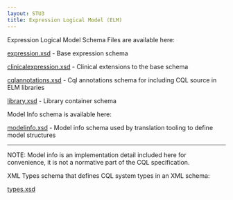 ```yaml
---
layout: STU3
title: Expression Logical Model (ELM)
---
```


Expression Logical Model Schema Files are available here:

<a href="elm/schema/expression.xsd">expression.xsd</a> - Base expression schema

<a href="elm/schema/clinicalexpression.xsd">clinicalexpression.xsd</a> - Clinical extensions to the base schema

<a href="elm/schema/cqlannotations.xsd">cqlannotations.xsd</a> - Cql annotations schema for including CQL source in ELM libraries

<a href="elm/schema/library.xsd">library.xsd</a> - Library container schema

Model Info schema is available here:

<a href="elm/schema/modelinfo.xsd">modelinfo.xsd</a> - Model info schema used by translation tooling to define model structures

----
NOTE: Model info is an implementation detail included here for convenience, it is not a normative part of the CQL specification.


XML Types schema that defines CQL system types in an XML schema:

<a href="elm/schema/types.xsd">types.xsd</a>